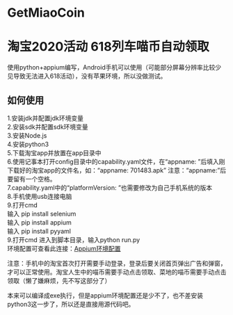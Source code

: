 # GetMiaoCoin
淘宝2020活动 618列车喵币自动领取
==
使用python+appium编写，Android手机可以使用（可能部分屏幕分辨率比较少见导致无法进入618活动），没有苹果环境，所以没做测试。
## 如何使用
1.安装jdk并配置jdk环境变量<br>
2.安装sdk并配置sdk环境变量<br>
3.安装Node.js<br>
4.安装python3<br>
5.下载淘宝app并放置在app目录中<br>
6.使用记事本打开config目录中的capability.yaml文件，在“appname: ”后填入刚下载好的淘宝app的文件名，如：“appname: 701483.apk” 注意：“appname:”后要留有一个空格。<br>
7.capability.yaml中的“platformVersion: ”也需要修改为自己手机系统的版本<br>
8.手机使用usb连接电脑<br>
9.打开cmd <br>
输入 pip install selenium<br>
输入 pip install appium<br>
输入 pip install pyyaml<br>
9.打开cmd 进入到脚本目录，输入python run.py<br>
环境配置可查看此连接：[Appium环境配置](https://github.com/CaptainJi/Appium-AutoTest/blob/master/Appium%20MD%E6%95%99%E7%A8%8B/Appium%E5%9F%BA%E7%A1%80/3.Appium%E7%8E%AF%E5%A2%83%E9%85%8D%E7%BD%AE.md)

注意：手机中的淘宝首次打开需要手动登录，登录后要关闭首页弹出广告和弹窗，才可以正常使用。淘宝人生中的喵币需要手动点击领取、菜地的喵币需要手动点击领取（懒了嫌麻烦，先不写这部分了）

本来可以编译成exe执行，但是appium环境配置还是少不了，也不差安装python3这一步了，所以还是直接用源代码吧。
